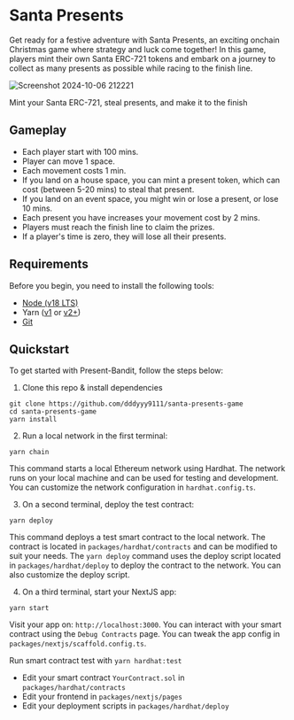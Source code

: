 # Santa Presents

Get ready for a festive adventure with Santa Presents, an exciting onchain Christmas game where strategy and luck come together! In this game, players mint their own Santa ERC-721 tokens and embark on a journey to collect as many presents as possible while racing to the finish line.

![Screenshot 2024-10-06 212221](https://github.com/user-attachments/assets/1293fd6c-b4b5-4ccc-a8e2-39df85168fc8)

Mint your Santa ERC-721, steal presents, and make it to the finish

## Gameplay
<ul>
  <li>Each player start with 100 mins.</li>
  <li>Player can move 1 space.</li>
  <li>Each movement costs 1 min.</li>
  <li>
    If you land on a house space, you can mint a present token, which can cost (between 5-20 mins) to steal
    that present.
  </li>
  <li>If you land on an event space, you might win or lose a present, or lose 10 mins.</li>
  <li>Each present you have increases your movement cost by 2 mins.</li>
  <li>Players must reach the finish line to claim the prizes.</li>
  <li>If a player's time is zero, they will lose all their presents.</li>
</ul>

## Requirements

Before you begin, you need to install the following tools:

- [Node (v18 LTS)](https://nodejs.org/en/download/)
- Yarn ([v1](https://classic.yarnpkg.com/en/docs/install/) or [v2+](https://yarnpkg.com/getting-started/install))
- [Git](https://git-scm.com/downloads)

## Quickstart

To get started with Present-Bandit, follow the steps below:

1. Clone this repo & install dependencies

```
git clone https://github.com/dddyyy9111/santa-presents-game
cd santa-presents-game
yarn install
```

2. Run a local network in the first terminal:

```
yarn chain
```

This command starts a local Ethereum network using Hardhat. The network runs on your local machine and can be used for testing and development. You can customize the network configuration in `hardhat.config.ts`.

3. On a second terminal, deploy the test contract:

```
yarn deploy
```

This command deploys a test smart contract to the local network. The contract is located in `packages/hardhat/contracts` and can be modified to suit your needs. The `yarn deploy` command uses the deploy script located in `packages/hardhat/deploy` to deploy the contract to the network. You can also customize the deploy script.

4. On a third terminal, start your NextJS app:

```
yarn start
```

Visit your app on: `http://localhost:3000`. You can interact with your smart contract using the `Debug Contracts` page. You can tweak the app config in `packages/nextjs/scaffold.config.ts`.

Run smart contract test with `yarn hardhat:test`

- Edit your smart contract `YourContract.sol` in `packages/hardhat/contracts`
- Edit your frontend in `packages/nextjs/pages`
- Edit your deployment scripts in `packages/hardhat/deploy`
